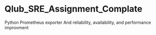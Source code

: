 # Qlub_SRE_Assignment_Complate
Python Prometheus exporter And reliability, availability, and performance improvment

